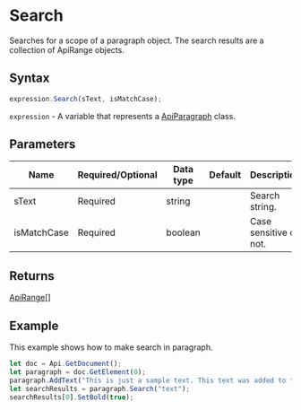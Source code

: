 # Search

Searches for a scope of a paragraph object. The search results are a collection of ApiRange objects.

## Syntax

```javascript
expression.Search(sText, isMatchCase);
```

`expression` - A variable that represents a [ApiParagraph](../ApiParagraph.md) class.

## Parameters

| **Name** | **Required/Optional** | **Data type** | **Default** | **Description** |
| ------------- | ------------- | ------------- | ------------- | ------------- |
| sText | Required | string |  | Search string. |
| isMatchCase | Required | boolean |  | Case sensitive or not. |

## Returns

[ApiRange[]](../../ApiRange/ApiRange.md)

## Example

This example shows how to make search in paragraph.

```javascript
let doc = Api.GetDocument();
let paragraph = doc.GetElement(0);
paragraph.AddText("This is just a sample text. This text was added to the paragraph.");
let searchResults = paragraph.Search("text");
searchResults[0].SetBold(true);
```
